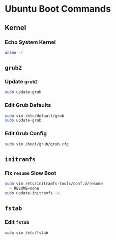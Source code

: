 # Ubuntu Boot Commands

## Kernel

### Echo System Kernel
```bash
uname -r
```

## `grub2`

### Update `grub2`
```bash
sudo update-grub
```

### Edit Grub Defaults
```bash
sudo vim /etc/default/grub
sudo update-grub
```

### Edit Grub Config
```bash
sudo vim /boot/grub/grub.cfg
```

## `initramfs`
### Fix `resume` Slow Boot
```bash
sudo vim /etc/initramfs-tools/conf.d/resume
  > RESUME=none
sudo update-initramfs -u
```

## `fstab`
### Edit `fstab`
```bash
sudo vim /etc/fstab
```


